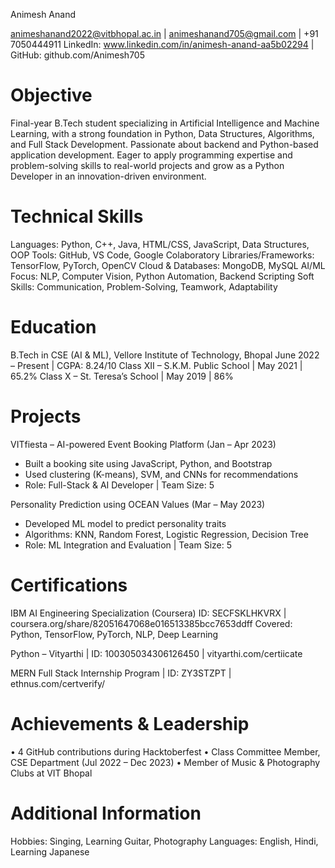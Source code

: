 Animesh Anand

animeshanand2022@vitbhopal.ac.in | animeshanand705@gmail.com | +91 7050444911
LinkedIn: www.linkedin.com/in/animesh-anand-aa5b02294 | GitHub: github.com/Animesh705

# Objective

Final-year B.Tech student specializing in Artificial Intelligence and Machine Learning, with a strong foundation in Python, Data Structures, Algorithms, and Full Stack Development. Passionate about backend and Python-based application development. Eager to apply programming expertise and problem-solving skills to real-world projects and grow as a Python Developer in an innovation-driven environment.

# Technical Skills

Languages: Python, C++, Java, HTML/CSS, JavaScript, Data Structures, OOP
Tools: GitHub, VS Code, Google Colaboratory
Libraries/Frameworks: TensorFlow, PyTorch, OpenCV
Cloud & Databases: MongoDB, MySQL
AI/ML Focus: NLP, Computer Vision, Python Automation, Backend Scripting
Soft Skills: Communication, Problem-Solving, Teamwork, Adaptability

# Education

B.Tech in CSE (AI & ML), Vellore Institute of Technology, Bhopal
June 2022 – Present | CGPA: 8.24/10
Class XII – S.K.M. Public School | May 2021 | 65.2%
Class X – St. Teresa’s School | May 2019 | 86%

# Projects

VITfiesta – AI-powered Event Booking Platform (Jan – Apr 2023)
- Built a booking site using JavaScript, Python, and Bootstrap
- Used clustering (K-means), SVM, and CNNs for recommendations
- Role: Full-Stack & AI Developer | Team Size: 5

Personality Prediction using OCEAN Values (Mar – May 2023)
- Developed ML model to predict personality traits
- Algorithms: KNN, Random Forest, Logistic Regression, Decision Tree
- Role: ML Integration and Evaluation | Team Size: 5

# Certifications

IBM AI Engineering Specialization (Coursera)
ID: SECFSKLHKVRX | coursera.org/share/82051647068e016513385bcc7653ddff
Covered: Python, TensorFlow, PyTorch, NLP, Deep Learning

Python – Vityarthi | ID: 100305034306126450 | vityarthi.com/certiicate

MERN Full Stack Internship Program | ID: ZY3STZPT | ethnus.com/certverify/

# Achievements & Leadership

• 4 GitHub contributions during Hacktoberfest
• Class Committee Member, CSE Department (Jul 2022 – Dec 2023)
• Member of Music & Photography Clubs at VIT Bhopal

# Additional Information

Hobbies: Singing, Learning Guitar, Photography
Languages: English, Hindi, Learning Japanese
